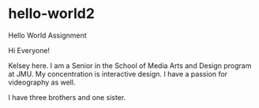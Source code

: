 # hello-world2
Hello World Assignment

Hi Everyone!

Kelsey here. I am a Senior in the School of Media Arts and Design program at JMU. My concentration is interactive design. I have a passion for videography as well.

I have three brothers and one sister.
